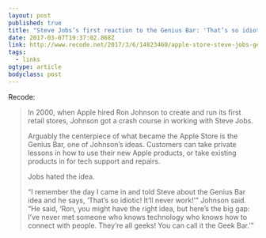```yaml
---
layout: post 
published: true
title: "Steve Jobs’s first reaction to the Genius Bar: 'That’s so idiotic! It will never work!'" 
date: 2017-03-07T19:37:02.868Z 
link: http://www.recode.net/2017/3/6/14823460/apple-store-steve-jobs-genius-bar-ron-johnson-recode-podcast 
tags:
  - links
ogtype: article 
bodyclass: post 
---
```


Recode:

> In 2000, when Apple hired Ron Johnson to create and run its first retail stores, Johnson got a crash course in working with Steve Jobs.
> 
> Arguably the centerpiece of what became the Apple Store is the Genius Bar, one of Johnson’s ideas. Customers can take private lessons in how to use their new Apple products, or take existing products in for tech support and repairs.
> 
> Jobs hated the idea.
> 
> “I remember the day I came in and told Steve about the Genius Bar idea and he says, ‘That’s so idiotic! It’ll never work!’” Johnson said. “He said, ‘Ron, you might have the right idea, but here’s the big gap: I’ve never met someone who knows technology who knows how to connect with people. They’re all geeks! You can call it the Geek Bar.’”
